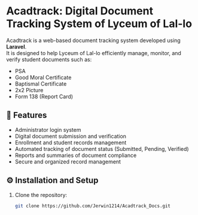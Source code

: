 # Acadtrack: Digital Document Tracking System of Lyceum of Lal-lo

Acadtrack is a web-based document tracking system developed using **Laravel**.  
It is designed to help Lyceum of Lal-lo efficiently manage, monitor, and verify student documents such as:
- PSA
- Good Moral Certificate
- Baptismal Certificate
- 2x2 Picture
- Form 138 (Report Card)

## 🚀 Features
- Administrator login system  
- Digital document submission and verification  
- Enrollment and student records management  
- Automated tracking of document status (Submitted, Pending, Verified)  
- Reports and summaries of document compliance  
- Secure and organized record management

## ⚙️ Installation and Setup
1. Clone the repository:
   ```bash
   git clone https://github.com/Jerwin1214/Acadtrack_Docs.git
